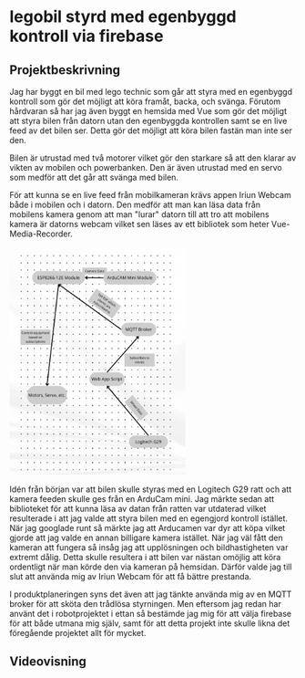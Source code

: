 # legobil styrd med egenbyggd kontroll via firebase

## Projektbeskrivning 

Jag har byggt en bil med lego technic som går att styra med en egenbyggd kontroll som gör det möjligt att köra framåt, backa, och svänga.
Förutom hårdvaran så har jag även byggt en hemsida med Vue som gör det möjligt att styra bilen från datorn utan den egenbyggda kontrollen samt se en live feed av det bilen ser.
Detta gör det möjligt att köra bilen fastän man inte ser den. 

Bilen är utrustad med två motorer vilket gör den starkare så att den klarar av vikten av mobilen och powerbanken. Den är även utrustad med en servo som medför att det går att svänga med bilen. 

För att kunna se en live feed från mobilkameran krävs appen Iriun Webcam både i mobilen och i datorn. Den medför att man kan läsa data från mobilens kamera genom att man "lurar" datorn till att tro att mobilens kamera är datorns webcam vilket sen läses av ett bibliotek som heter Vue-Media-Recorder.

<img src="https://github.com/abbseblin/Robotic-Car-G29-main/blob/master/images/White%20Abstract%20Dot%20Grid%20Bullet%20Journal.png" alt="drawing" height="400"/>

Idén från början var att bilen skulle styras med en Logitech G29 ratt och att kamera feeden skulle ges från en ArduCam mini. Jag märkte sedan att biblioteket för att kunna läsa av datan från ratten var utdaterad vilket resulterade i att jag valde att styra bilen med en egengjord kontroll istället. När jag googlade runt så märkte jag att Arducamen var dyr att köpa vilket gjorde att jag valde en annan billigare kamera istället. När jag väl fått den kameran att fungera så insåg jag att upplösningen och bildhastigheten var extremt dålig. Detta skulle resultera i att bilen var nästan omöjlig att köra ordentligt när man körde den via kameran på hemsidan. Därför valde jag till slut att använda mig av Iriun Webcam för att få bättre prestanda. 


I produktplaneringen syns det även att jag tänkte använda mig av en MQTT broker för att sköta den trådlösa styrningen. Men eftersom jag redan har använt det i robotprojektet i ettan så bestämde jag mig för att välja firebase för att både utmana mig själv, samt för att detta projekt inte skulle likna det föregående projektet allt för mycket.

## Videovisning 

